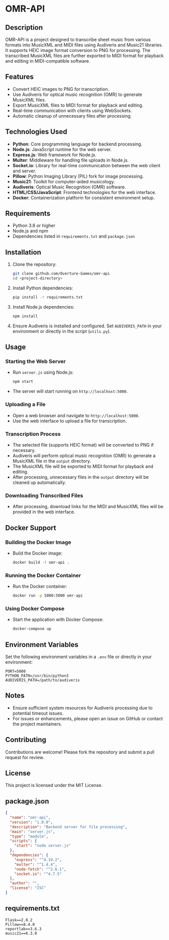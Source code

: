 # OMR-API

## Description
OMR-API is a project designed to transcribe sheet music from various formats into MusicXML and MIDI files using Audiveris and Music21 libraries. It supports HEIC image format conversion to PNG for processing. The transcribed MusicXML files are further exported to MIDI format for playback and editing in MIDI-compatible software.

## Features
- Convert HEIC images to PNG for transcription.
- Use Audiveris for optical music recognition (OMR) to generate MusicXML files.
- Export MusicXML files to MIDI format for playback and editing.
- Real-time communication with clients using WebSockets.
- Automatic cleanup of unnecessary files after processing.

## Technologies Used
- **Python**: Core programming language for backend processing.
- **Node.js**: JavaScript runtime for the web server.
- **Express.js**: Web framework for Node.js.
- **Multer**: Middleware for handling file uploads in Node.js.
- **Socket.io**: Library for real-time communication between the web client and server.
- **Pillow**: Python Imaging Library (PIL) fork for image processing.
- **Music21**: Toolkit for computer-aided musicology.
- **Audiveris**: Optical Music Recognition (OMR) software.
- **HTML/CSS/JavaScript**: Frontend technologies for the web interface.
- **Docker**: Containerization platform for consistent environment setup.

## Requirements
- Python 3.8 or higher
- Node.js and npm
- Dependencies listed in `requirements.txt` and `package.json`

## Installation
1. Clone the repository:
   ```sh
   git clone github.com/Overture-Games/omr-api
   cd <project-directory>
   ```

2. Install Python dependencies:
   ```sh
   pip install -r requirements.txt
   ```

3. Install Node.js dependencies:
   ```sh
   npm install
   ```

4. Ensure Audiveris is installed and configured. Set `AUDIVERIS_PATH` in your environment or directly in the script (`utils.py`).

## Usage
### Starting the Web Server
- Run `server.js` using Node.js:
  ```sh
  npm start
  ```
- The server will start running on `http://localhost:5000`.

### Uploading a File
- Open a web browser and navigate to `http://localhost:5000`.
- Use the web interface to upload a file for transcription.

### Transcription Process
- The selected file (supports HEIC format) will be converted to PNG if necessary.
- Audiveris will perform optical music recognition (OMR) to generate a MusicXML file in the `output` directory.
- The MusicXML file will be exported to MIDI format for playback and editing.
- After processing, unnecessary files in the `output` directory will be cleaned up automatically.

### Downloading Transcribed Files
- After processing, download links for the MIDI and MusicXML files will be provided in the web interface.

## Docker Support
### Building the Docker Image
- Build the Docker image:
  ```sh
  docker build -t omr-api .
  ```

### Running the Docker Container
- Run the Docker container:
  ```sh
  docker run -p 5000:5000 omr-api
  ```

### Using Docker Compose
- Start the application with Docker Compose:
  ```sh
  docker-compose up
  ```

## Environment Variables
Set the following environment variables in a `.env` file or directly in your environment:
```
PORT=5000
PYTHON_PATH=/usr/bin/python3
AUDIVERIS_PATH=/path/to/audiveris
```

## Notes
- Ensure sufficient system resources for Audiveris processing due to potential timeout issues.
- For issues or enhancements, please open an issue on GitHub or contact the project maintainers.

## Contributing
Contributions are welcome! Please fork the repository and submit a pull request for review.

## License
This project is licensed under the MIT License.

## package.json
```json
{
  "name": "omr-api",
  "version": "1.0.0",
  "description": "Backend server for file processing",
  "main": "server.js",
  "type": "module",
  "scripts": {
    "start": "node server.js"
  },
  "dependencies": {
    "express": "^4.19.2",
    "multer": "^1.4.4",
    "node-fetch": "^2.6.1",
    "socket.io": "^4.7.5"
  },
  "author": "",
  "license": "ISC"
}
```

## requirements.txt
```
Flask==2.0.2
Pillow==8.4.0
reportlab==3.6.3
music21==6.3.0
```
